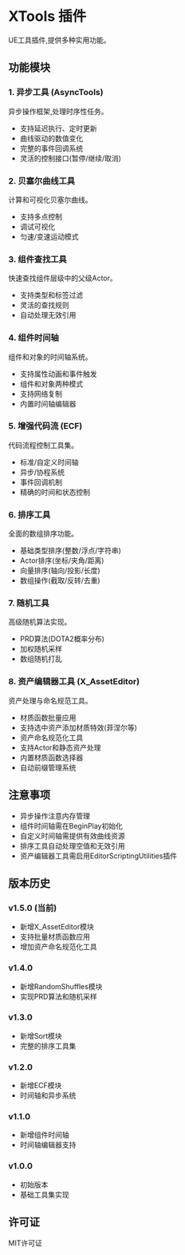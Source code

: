 # XTools 插件

UE工具插件,提供多种实用功能。

## 功能模块

### 1. 异步工具 (AsyncTools)
异步操作框架,处理时序性任务。
- 支持延迟执行、定时更新
- 曲线驱动的数值变化
- 完整的事件回调系统
- 灵活的控制接口(暂停/继续/取消)

### 2. 贝塞尔曲线工具
计算和可视化贝塞尔曲线。
- 支持多点控制
- 调试可视化
- 匀速/变速运动模式

### 3. 组件查找工具
快速查找组件层级中的父级Actor。
- 支持类型和标签过滤
- 灵活的查找规则
- 自动处理无效引用

### 4. 组件时间轴
组件和对象的时间轴系统。
- 支持属性动画和事件触发
- 组件和对象两种模式
- 支持网络复制
- 内置时间轴编辑器

### 5. 增强代码流 (ECF)
代码流程控制工具集。
- 标准/自定义时间轴
- 异步/协程系统
- 事件回调机制
- 精确的时间和状态控制

### 6. 排序工具
全面的数组排序功能。
- 基础类型排序(整数/浮点/字符串)
- Actor排序(坐标/夹角/距离)
- 向量排序(轴向/投影/长度)
- 数组操作(截取/反转/去重)

### 7. 随机工具
高级随机算法实现。
- PRD算法(DOTA2概率分布)
- 加权随机采样
- 数组随机打乱

### 8. 资产编辑器工具 (X_AssetEditor)
资产处理与命名规范工具。
- 材质函数批量应用
- 支持选中资产添加材质特效(菲涅尔等)
- 资产命名规范化工具
- 支持Actor和静态资产处理
- 内置材质函数选择器
- 自动前缀管理系统

## 注意事项
- 异步操作注意内存管理
- 组件时间轴需在BeginPlay初始化
- 自定义时间轴需提供有效曲线资源
- 排序工具自动处理空值和无效引用
- 资产编辑器工具需启用EditorScriptingUtilities插件

## 版本历史
### v1.5.0 (当前)
- 新增X_AssetEditor模块
- 支持批量材质函数应用
- 增加资产命名规范化工具

### v1.4.0
- 新增RandomShuffles模块
- 实现PRD算法和随机采样

### v1.3.0
- 新增Sort模块
- 完整的排序工具集

### v1.2.0
- 新增ECF模块
- 时间轴和异步系统

### v1.1.0
- 新增组件时间轴
- 时间轴编辑器支持

### v1.0.0
- 初始版本
- 基础工具集实现

## 许可证
MIT许可证
